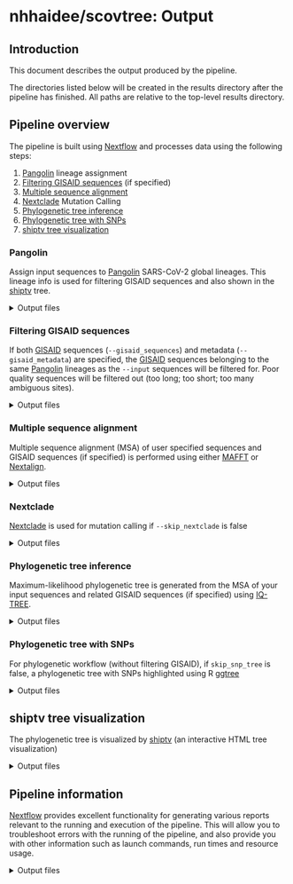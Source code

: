 <!-- TODO: better document workflow output (e.g. https://github.com/nf-core/viralrecon/blob/master/docs/output.md) -->
# nhhaidee/scovtree: Output

## Introduction

This document describes the output produced by the pipeline.

The directories listed below will be created in the results directory after the pipeline has finished. All paths are relative to the top-level results directory.

<!-- TODO nf-core: Write this documentation describing your workflow's output -->

## Pipeline overview

The pipeline is built using [Nextflow](https://www.nextflow.io/)
and processes data using the following steps:

<!-- TODO: Add pipeline steps -->

1. [Pangolin](#pangolin) lineage assignment
2. [Filtering GISAID sequences](#filtering-gisaid-sequences) (if specified)
3. [Multiple sequence alignment](#multiple-sequence-alignment)
4. [Nextclade](#nextclade) Mutation Calling
5. [Phylogenetic tree inference](#phylogenetic-tree-inference)
6. [Phylogenetic tree with SNPs](#phylogenetic-tree-with-SNPs)
7. [shiptv tree visualization](#shiptv-tree-visualization)

### Pangolin

Assign input sequences to [Pangolin] SARS-CoV-2 global lineages. This lineage info is used for filtering GISAID sequences and also shown in the [shiptv] tree.

<details markdown="1">
<summary>Output files</summary>

* `pangolin/pangolin.csv`: [Pangolin] lineage assignment results.

</details>

### Filtering GISAID sequences

If both [GISAID] sequences (`--gisaid_sequences`) and metadata (`--gisaid_metadata`) are specified, the [GISAID] sequences belonging to the same [Pangolin] lineages as the `--input` sequences will be filtered for. Poor quality sequences will be filtered out (too long; too short; too many ambiguous sites).

<details markdown="1">
<summary>Output files</summary>

* `gisaid/`
  * `gisaid_sequences.filtered.fasta`: [GISAID] sequences filtered based on metadata, quality and [Pangolin] lineage.
  * `gisaid_metadata.filtered.tsv`: Metadata for filtered [GISAID] sequences.
  * `gisaid_metadata.nextstrain.tsv`: Metadata for filtered [GISAID] sequences compatible with [Nextstrain] analysis.
  * `gisaid_filtering_stats.json`: GISAID filtering stats JSON.

</details>

### Multiple sequence alignment

Multiple sequence alignment (MSA) of user specified sequences and GISAID sequences (if specified) is performed using either [MAFFT] or [Nextalign].

<details markdown="1">
<summary>Output files</summary>

* `msa/`
  * `msa.filtered.fasta`: Filtered MSA sequences for phylogenetic analysis.
  * `metadata.filtered.tsv`: Metadata for filtered MSA sequences.
  * `nextalign/`:
    * `sequences.nextalign.fasta`: Nextalign MSA output FASTA file.
    * `nextalign.insertions.csv`: Nextalign insertions present in input sequences relative to reference sequence.

</details>

### Nextclade

[Nextclade] is used for mutation calling if `--skip_nextclade` is false

<details markdown="1">
<summary>Output files</summary>

* `nextclade/`
  * `aa_mutation_matrix.tsv`: An aa mutation matrix of sequences, `1` if aa mutation represented in sequences, otherwise is `0`
  * `nextclade.csv`: The `csv` file is generated bu [Nextclade]
  * `sequences.nextclade.fasta`: Sequences for running [Nextclade]
  
</details>

### Phylogenetic tree inference

Maximum-likelihood phylogenetic tree is generated from the MSA of your input sequences and related GISAID sequences (if specified) using [IQ-TREE].

<details markdown="1">
<summary>Output files</summary>

* `iqtree/`
  * `iqtree-*.treefile`: Newick format IQ-TREE phylogenetic tree
  * `iqtree-*.iqtree`: IQ-TREE phylogenetic analysis report
  * `iqtree-*.log`: IQ-TREE log file
  * `iqtree-*.mldist`: IQ-TREE maximum-likelihood distances output file
  
</details>

### Phylogenetic tree with SNPs

For phylogenetic workflow (without filtering GISAID), if `skip_snp_tree` is false, a phylogenetic tree with SNPs highlighted using R [ggtree]

<details markdown="1">
<summary>Output files</summary>

* `plots/`
  * `phylogentic_tree_snps.pdf`: A phylogenetic tree with SNPs highlighted.
  * `data/`:
    * `alleles.tsv`: A `tsv` file with variants found in samples.
  
</details>
  
## shiptv tree visualization

The phylogenetic tree is visualized by [shiptv] (an interactive HTML tree visualization)

<details markdown="1">
<summary>Output files</summary>

* `shiptv/`
  * `leaflist`: The virus strains are presented in visualization
  * `metadata.leaflist.tsv`: The metadata information of virus strains
  * `metadata.merged.tsv`: `metadata.leaflist.tsv` is merged with pangolin report of input sequences and aa mutation matrix (if `--skip_nextclade` is false)
  * `metadata.shiptv.tsv`: The metadata file is generated by [shiptv]
  * `shiptv.html`: An interactive HTML tree visualization

</details>

## Pipeline information

[Nextflow](https://www.nextflow.io/docs/latest/tracing.html) provides excellent functionality for generating various reports relevant to the running and execution of the pipeline. This will allow you to troubleshoot errors with the running of the pipeline, and also provide you with other information such as launch commands, run times and resource usage.

<details markdown="1">
<summary>Output files</summary>

* `pipeline_info/`
  * Reports generated by Nextflow: `execution_report.html`, `execution_timeline.html`, `execution_trace.txt` and `pipeline_dag.dot`/`pipeline_dag.svg`.
  * Reports generated by the pipeline: `pipeline_report.html`, `pipeline_report.txt` and `software_versions.tsv`.

</details>

<!-- TODO: add links to tools used in this pipeline -->
[ggtree]: https://bioconductor.org/packages/release/bioc/html/ggtree.html
[GISAID]: https://www.gisaid.org/
[IQ-TREE]: http://www.iqtree.org/
[jts/ncov-tools]: https://github.com/jts/ncov-tools
[MAFFT]: https://mafft.cbrc.jp/alignment/software/
[Nextalign]: https://github.com/nextstrain/nextclade/tree/master/packages/nextalign_cli
[Nextclade]: https://github.com/nextstrain/nextclade/tree/master/packages/nextclade_cli
[Nextflow]: https://www.nextflow.io/
[Nextstrain]: https://nextstrain.org/
[nf-core]: https://nf-co.re/
[Pangolin]: https://github.com/cov-lineages/pangolin/
[SARS-CoV-2]: https://www.ncbi.nlm.nih.gov/nuccore/MN908947.3/
[shiptv]: https://github.com/peterk87/shiptv
